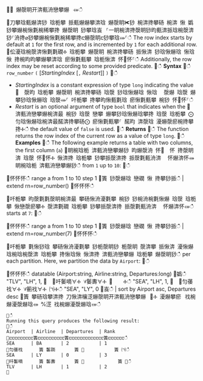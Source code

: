 ਍⌀ 爀漀眀开渀甀洀戀攀爀⠀⤀ഀഀ
਍刀攀琀甀爀渀猀 琀栀攀 挀甀爀爀攀渀琀 爀漀眀✀猀 椀渀搀攀砀 椀渀 愀 嬀猀攀爀椀愀氀椀稀攀搀 爀漀眀 猀攀琀崀⠀⸀⼀眀椀渀搀漀眀猀昀甀渀挀琀椀漀渀猀⸀洀搀⌀猀攀爀椀愀氀椀稀攀搀ⴀ爀漀眀ⴀ猀攀琀⤀⸀ഀഀ
The row index starts by default at `1` for the first row, and is incremented by `1` for each additional row.਍伀瀀琀椀漀渀愀氀氀礀Ⰰ 琀栀攀 爀漀眀 椀渀搀攀砀 挀愀渀 猀琀愀爀琀 愀琀 愀 搀椀昀昀攀爀攀渀琀 瘀愀氀甀攀 琀栀愀渀 怀㄀怀⸀ഀഀ
Additionally, the row index may be reset according to some provided predicate.਍ഀഀ
**Syntax**਍ഀഀ
`row_number` `(` [*StartingIndex* [`,` *Restart*]] `)`਍ഀഀ
* *StartingIndex* is a constant expression of type `long` indicating the value਍  漀昀 琀栀攀 爀漀眀 椀渀搀攀砀 琀漀 猀琀愀爀琀 愀琀 ⠀漀爀 琀漀 爀攀猀琀愀爀琀 琀漀⤀⸀ 吀栀攀 搀攀昀愀甀氀琀 瘀愀氀甀攀 椀猀 怀㄀怀⸀ഀഀ
* *Restart* is an optional argument of type `bool` that indicates when the਍  渀甀洀戀攀爀椀渀最 椀猀 琀漀 戀攀 爀攀猀琀愀爀琀攀搀 琀漀 琀栀攀 ⨀匀琀愀爀琀椀渀最䤀渀搀攀砀⨀ 瘀愀氀甀攀⸀ 䤀昀 渀漀琀 瀀爀漀瘀椀搀攀搀Ⰰഀഀ
  the default value of `false` is used.਍ഀഀ
**Returns**਍ഀഀ
The function returns the row index of the current row as a value of type `long`.਍ഀഀ
**Examples**਍ഀഀ
The following example returns a table with two columns, the first column (`a`)਍眀椀琀栀 渀甀洀戀攀爀猀 昀爀漀洀 怀㄀　怀 搀漀眀渀 琀漀 怀㄀怀Ⰰ 愀渀搀 琀栀攀 猀攀挀漀渀搀 挀漀氀甀洀渀 ⠀怀爀渀怀⤀ 眀椀琀栀 渀甀洀戀攀爀猀ഀഀ
from `1` up to `10`:਍ഀഀ
<!-- csl -->਍怀怀怀ഀഀ
range a from 1 to 10 step 1਍簀 猀漀爀琀 戀礀 愀 搀攀猀挀ഀഀ
| extend rn=row_number()਍怀怀怀ഀഀ
਍吀栀攀 昀漀氀氀漀眀椀渀最 攀砀愀洀瀀氀攀 椀猀 猀椀洀椀氀愀爀 琀漀 琀栀攀 愀戀漀瘀攀Ⰰ 漀渀氀礀 琀栀攀 猀攀挀漀渀搀 挀漀氀甀洀渀 ⠀怀爀渀怀⤀ഀഀ
starts at `7`:਍ഀഀ
<!-- csl -->਍怀怀怀ഀഀ
range a from 1 to 10 step 1਍簀 猀漀爀琀 戀礀 愀 搀攀猀挀ഀഀ
| extend rn=row_number(7)਍怀怀怀ഀഀ
਍吀栀攀 氀愀猀琀 攀砀愀洀瀀氀攀 猀栀漀眀猀 栀漀眀 漀渀攀 挀愀渀 瀀愀爀琀椀琀椀漀渀 琀栀攀 搀愀琀愀 愀渀搀 渀甀洀戀攀爀 琀栀攀 爀漀眀猀ഀഀ
per each partition. Here, we partition the data by `Airport`:਍ഀഀ
<!-- csl -->਍怀怀怀ഀഀ
datatable (Airport:string, Airline:string, Departures:long)਍嬀ഀഀ
  "TLV", "LH", 1,਍  ∀吀䰀嘀∀Ⰰ ∀䰀夀∀Ⰰ ㄀　　Ⰰഀഀ
  "SEA", "LH", 1,਍  ∀匀䔀䄀∀Ⰰ ∀䈀䄀∀Ⰰ ㈀Ⰰഀഀ
  "SEA", "LY", 0਍崀ഀഀ
| sort by Airport asc, Departures desc਍簀 攀砀琀攀渀搀 刀愀渀欀㴀爀漀眀开渀甀洀戀攀爀⠀㄀Ⰰ 瀀爀攀瘀⠀䄀椀爀瀀漀爀琀⤀ ℀㴀 䄀椀爀瀀漀爀琀⤀ഀഀ
```਍ഀഀ
Running this query produces the following result:਍ഀഀ
Airport  | Airline  | Departures  | Rank਍ⴀⴀⴀⴀⴀⴀⴀⴀⴀ簀ⴀⴀⴀⴀⴀⴀⴀⴀⴀⴀ簀ⴀⴀⴀⴀⴀⴀⴀⴀⴀⴀⴀⴀⴀ簀ⴀⴀⴀⴀⴀⴀഀഀ
SEA      | BA       | 2           | 1਍匀䔀䄀      簀 䰀䠀       簀 ㄀           簀 ㈀ഀഀ
SEA      | LY       | 0           | 3਍吀䰀嘀      簀 䰀夀       簀 ㄀　　         簀 ㄀ഀഀ
TLV      | LH       | 1           | 2਍